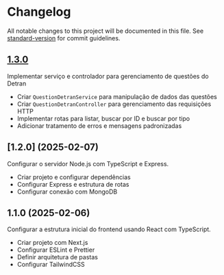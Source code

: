 # Changelog

All notable changes to this project will be documented in this file. See [standard-version](https://github.com/conventional-changelog/standard-version) for commit guidelines.

## [1.3.0](2025-02-08)
Implementar serviço e controlador para gerenciamento de questões do Detran
- Criar `QuestionDetranService` para manipulação de dados das questões
- Criar `QuestionDetranController` para gerenciamento das requisições HTTP
- Implementar rotas para listar, buscar por ID e buscar por tipo
- Adicionar tratamento de erros e mensagens padronizadas

## [1.2.0] (2025-02-07)
Configurar o servidor Node.js com TypeScript e Express.
- Criar projeto e configurar dependências
- Configurar Express e estrutura de rotas
- Configurar conexão com MongoDB

## 1.1.0 (2025-02-06)
Configurar a estrutura inicial do frontend usando React com TypeScript.
- Criar projeto com Next.js
- Configurar ESLint e Prettier
- Definir arquitetura de pastas
- Configurar TailwindCSS
